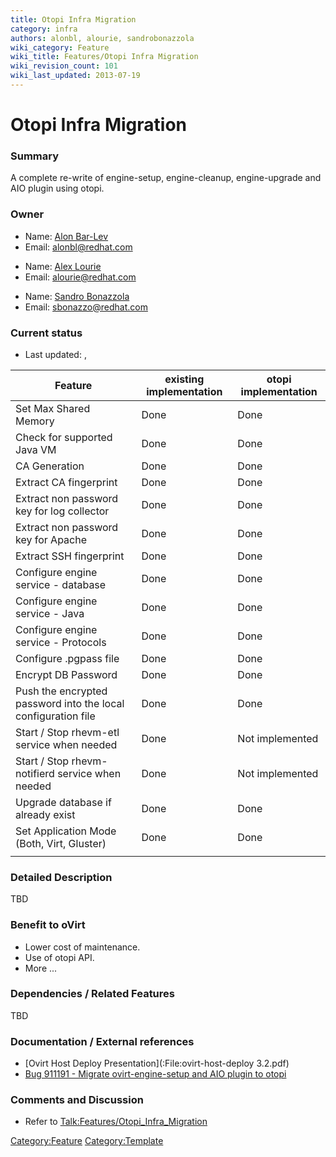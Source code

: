 ```yaml
---
title: Otopi Infra Migration
category: infra
authors: alonbl, alourie, sandrobonazzola
wiki_category: Feature
wiki_title: Features/Otopi Infra Migration
wiki_revision_count: 101
wiki_last_updated: 2013-07-19
---
```


# Otopi Infra Migration

### Summary

A complete re-write of engine-setup, engine-cleanup, engine-upgrade and AIO plugin using otopi.

### Owner

*   Name: [Alon Bar-Lev](User:Alonbl)
*   Email: <alonbl@redhat.com>

<!-- -->

*   Name: [ Alex Lourie](User:Alourie)
*   Email: <alourie@redhat.com>

<!-- -->

*   Name: [ Sandro Bonazzola](User:SandroBonazzola)
*   Email: <sbonazzo@redhat.com>

### Current status

*   Last updated: ,

| Feature                                                       | existing implementation | otopi implementation |
|---------------------------------------------------------------|-------------------------|----------------------|
| Set Max Shared Memory                                         | Done                    | Done                 |
| Check for supported Java VM                                   | Done                    | Done                 |
| CA Generation                                                 | Done                    | Done                 |
| Extract CA fingerprint                                        | Done                    | Done                 |
| Extract non password key for log collector                    | Done                    | Done                 |
| Extract non password key for Apache                           | Done                    | Done                 |
| Extract SSH fingerprint                                       | Done                    | Done                 |
| Configure engine service - database                           | Done                    | Done                 |
| Configure engine service - Java                               | Done                    | Done                 |
| Configure engine service - Protocols                          | Done                    | Done                 |
| Configure .pgpass file                                        | Done                    | Done                 |
| Encrypt DB Password                                           | Done                    | Done                 |
| Push the encrypted password into the local configuration file | Done                    | Done                 |
| Start / Stop rhevm-etl service when needed                    | Done                    | Not implemented      |
| Start / Stop rhevm-notifierd service when needed              | Done                    | Not implemented      |
| Upgrade database if already exist                             | Done                    | Done                 |
| Set Application Mode (Both, Virt, Gluster)                    | Done                    | Done                 |
|                                                               |                         |                      |

### Detailed Description

TBD

### Benefit to oVirt

*   Lower cost of maintenance.
*   Use of otopi API.
*   More ...

### Dependencies / Related Features

TBD

### Documentation / External references

*   [Ovirt Host Deploy Presentation](:File:ovirt-host-deploy 3.2.pdf)
*   [Bug 911191 - Migrate ovirt-engine-setup and AIO plugin to otopi](https://bugzilla.redhat.com/show_bug.cgi?id=911191)

### Comments and Discussion

*   Refer to <Talk:Features/Otopi_Infra_Migration>

<Category:Feature> <Category:Template>
